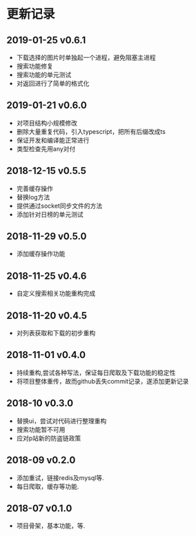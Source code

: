 # 更新记录
## 2019-01-25 v0.6.1
- 下载选择的图片时单独起一个进程，避免阻塞主进程
- 搜索功能修复
- 搜索功能的单元测试
- 对返回进行了简单的格式化

## 2019-01-21 v0.6.0
- 对项目结构小规模修改
- 删除大量重复代码，引入typescript，把所有后缀改成ts
- 保证开发和编译能正常进行
- 类型检查先用any对付

## 2018-12-15 v0.5.5
- 完善缓存操作
- 替换log方法
- 提供通过socket同步文件的方法
- 添加针对日榜的单元测试

## 2018-11-29 v0.5.0
- 添加缓存操作功能

## 2018-11-25 v0.4.6
- 自定义搜索相关功能重构完成

## 2018-11-20 v0.4.5
- 对列表获取和下载的初步重构

## 2018-11-01 v0.4.0
- 持续重构,尝试各种写法，保证每日爬取及下载功能的稳定性
- 将项目整体重传，故而github丢失commit记录，遂添加更新记录

## 2018-10 v0.3.0
- 替换ui，尝试对代码进行整理重构
- 搜索功能暂不可用
- 应对p站新的防盗链政策

## 2018-09 v0.2.0
- 添加重试，链接redis及mysql等.
- 每日爬取，缓存等功能.

## 2018-07 v0.1.0
- 项目骨架，基本功能，等.

